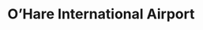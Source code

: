 ---
title: O’Hare International Airport
tags: john
image: /files/Ohare/Ohare_2000.jpg
imageBase: Ohare
alt: A hallway at O'Hare International Airport in Chicago, Ill. 
width: 2000
height: 1334
imageDate: November 2022
location: Chicago, IL
camera: Ricoh 500ME
film: Kentmere 400
metaDescription: A hallway at O'Hare International Airport in Chicago, Ill. 
---